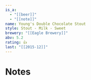 ```yaml
---
is_a:
  - "[[beer]]"
  - "[[note]]"
name: Young's Double Chocolate Stout
style: Stout - Milk - Sweet
brewery: "[[Eagle Brewery]]"
abv: 5.2
rating: 👍
last: "[[2015-12]]"
---
```

# Notes

